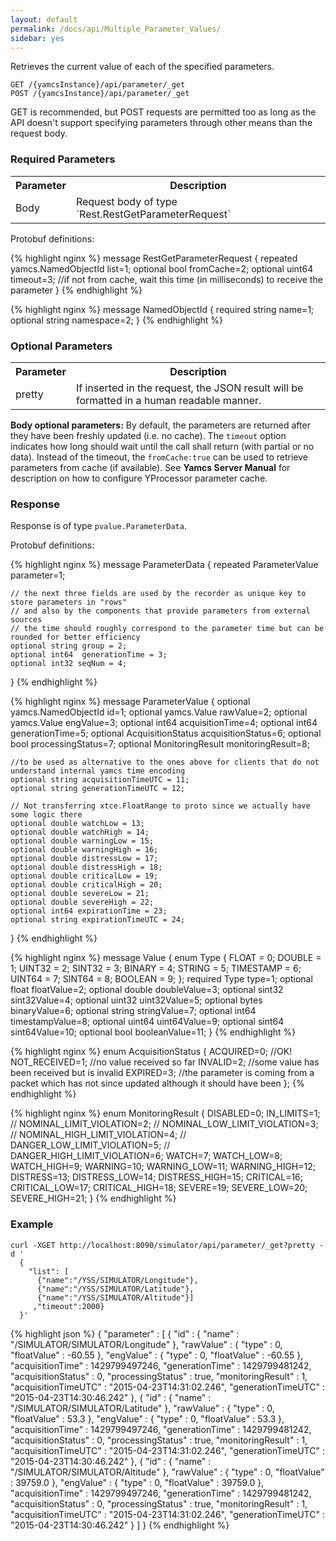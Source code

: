 ```yaml
---
layout: default
permalink: /docs/api/Multiple_Parameter_Values/
sidebar: yes
---
```


Retrieves the current value of each of the specified parameters.

```
GET /{yamcsInstance}/api/parameter/_get
POST /{yamcsInstance}/api/parameter/_get
```

GET is recommended, but POST requests are permitted too as long as the API doesn't support specifying parameters through other means than the request body.

### Required Parameters


<table class="inline">
    <tr><th>Parameter</th><th>Description</th></tr>
     <tr><td>Body</td><td>Request body of type `Rest.RestGetParameterRequest`</td></tr>
</table>

Protobuf definitions:

{% highlight nginx %}
message RestGetParameterRequest {
    repeated yamcs.NamedObjectId list=1;
    optional bool fromCache=2;
    optional uint64 timeout=3; //if not from cache, wait this time (in milliseconds) to receive the parameter
}
{% endhighlight %}

{% highlight nginx %}
message NamedObjectId {
  required string name=1;
  optional string namespace=2; 
}
{% endhighlight %}

### Optional Parameters


<table class="inline">
    <tr><th>Parameter</th><th>Description</th></tr>
     <tr><td>pretty</td><td>If inserted in the request, the JSON result will be formatted in a human readable manner.</td></tr>
</table>

__Body optional parameters:__
By default, the parameters are returned after they have been freshly updated (i.e. no cache). 
The `timeout` option indicates how long should wait until the call shall return (with partial or no data).
Instead of the timeout, the `fromCache:true` can be used to retrieve parameters from cache (if available). See **Yamcs Server Manual** for description on how to configure YProcessor parameter cache.


### Response

Response is of type `pvalue.ParameterData`.


Protobuf definitions:

{% highlight nginx %}
message ParameterData {
    repeated ParameterValue parameter=1;

    // the next three fields are used by the recorder as unique key to store parameters in "rows" 
    // and also by the components that provide parameters from external sources
    // the time should roughly correspond to the parameter time but can be rounded for better efficiency
    optional string group = 2;
    optional int64  generationTime = 3;
    optional int32 seqNum = 4;
}
{% endhighlight %}


{% highlight nginx %}
message ParameterValue {
    optional yamcs.NamedObjectId id=1;
  	optional yamcs.Value rawValue=2;
	optional yamcs.Value engValue=3;
	optional int64 acquisitionTime=4;
	optional int64 generationTime=5;
	optional AcquisitionStatus acquisitionStatus=6;
	optional bool processingStatus=7;
	optional MonitoringResult monitoringResult=8;

    //to be used as alternative to the ones above for clients that do not understand internal yamcs time encoding
    optional string acquisitionTimeUTC = 11;
    optional string generationTimeUTC = 12;

    // Not transferring xtce.FloatRange to proto since we actually have some logic there
    optional double watchLow = 13;
    optional double watchHigh = 14;
    optional double warningLow = 15;
    optional double warningHigh = 16;
    optional double distressLow = 17;
    optional double distressHigh = 18;
    optional double criticalLow = 19;
    optional double criticalHigh = 20;
    optional double severeLow = 21;
    optional double severeHigh = 22;
    optional int64 expirationTime = 23;
    optional string expirationTimeUTC = 24;
}
{% endhighlight %}

{% highlight nginx %}
message Value {
    enum Type {
        FLOAT = 0;
        DOUBLE = 1;
        UINT32 = 2;
        SINT32 = 3;
        BINARY = 4;
        STRING = 5;
        TIMESTAMP = 6;
        UINT64 = 7;
        SINT64 = 8;
        BOOLEAN = 9;
    };
    required Type type=1;
    optional float         floatValue=2;
    optional double        doubleValue=3;
    optional sint32        sint32Value=4;
    optional uint32        uint32Value=5;
    optional bytes         binaryValue=6;
    optional string        stringValue=7;
    optional int64         timestampValue=8;
    optional uint64        uint64Value=9;
    optional sint64        sint64Value=10;
    optional bool          booleanValue=11;
}
{% endhighlight %}

{% highlight nginx %}
enum AcquisitionStatus {
      ACQUIRED=0; //OK!
      NOT_RECEIVED=1; //no value received so far
      INVALID=2; //some value has been received but is invalid
      EXPIRED=3; //the parameter is coming from a packet which has not since updated although it should have been
};
{% endhighlight %}


{% highlight nginx %}
enum MonitoringResult {
      DISABLED=0;
      IN_LIMITS=1;
      // NOMINAL_LIMIT_VIOLATION=2;
      // NOMINAL_LOW_LIMIT_VIOLATION=3;
      // NOMINAL_HIGH_LIMIT_VIOLATION=4;
      // DANGER_LOW_LIMIT_VIOLATION=5;
      // DANGER_HIGH_LIMIT_VIOLATION=6;
      WATCH=7;
      WATCH_LOW=8;
      WATCH_HIGH=9;
      WARNING=10;
      WARNING_LOW=11;
      WARNING_HIGH=12;
      DISTRESS=13;
      DISTRESS_LOW=14;
      DISTRESS_HIGH=15;
      CRITICAL=16;
      CRITICAL_LOW=17;
      CRITICAL_HIGH=18;
      SEVERE=19;
      SEVERE_LOW=20;
      SEVERE_HIGH=21;
}
{% endhighlight %}


### Example

```
curl -XGET http://localhost:8090/simulator/api/parameter/_get?pretty -d '
  {
    "list": [
      {"name":"/YSS/SIMULATOR/Longitude"},
      {"name":"/YSS/SIMULATOR/Latitude"},
      {"name":"/YSS/SIMULATOR/Altitude"}]
     ,"timeout":2000}
  }'
```

{% highlight json %}
{
  "parameter" : [ {
    "id" : {
      "name" : "/SIMULATOR/SIMULATOR/Longitude"
    },
    "rawValue" : {
      "type" : 0,
      "floatValue" : -60.55
    },
    "engValue" : {
      "type" : 0,
      "floatValue" : -60.55
    },
    "acquisitionTime" : 1429799497246,
    "generationTime" : 1429799481242,
    "acquisitionStatus" : 0,
    "processingStatus" : true,
    "monitoringResult" : 1,
    "acquisitionTimeUTC" : "2015-04-23T14:31:02.246",
    "generationTimeUTC" : "2015-04-23T14:30:46.242"
  }, {
    "id" : {
      "name" : "/SIMULATOR/SIMULATOR/Latitude"
    },
    "rawValue" : {
      "type" : 0,
      "floatValue" : 53.3
    },
    "engValue" : {
      "type" : 0,
      "floatValue" : 53.3
    },
    "acquisitionTime" : 1429799497246,
    "generationTime" : 1429799481242,
    "acquisitionStatus" : 0,
    "processingStatus" : true,
    "monitoringResult" : 1,
    "acquisitionTimeUTC" : "2015-04-23T14:31:02.246",
    "generationTimeUTC" : "2015-04-23T14:30:46.242"
  }, {
    "id" : {
      "name" : "/SIMULATOR/SIMULATOR/Altitude"
    },
    "rawValue" : {
      "type" : 0,
      "floatValue" : 39759.0
    },
    "engValue" : {
      "type" : 0,
      "floatValue" : 39759.0
    },
    "acquisitionTime" : 1429799497246,
    "generationTime" : 1429799481242,
    "acquisitionStatus" : 0,
    "processingStatus" : true,
    "monitoringResult" : 1,
    "acquisitionTimeUTC" : "2015-04-23T14:31:02.246",
    "generationTimeUTC" : "2015-04-23T14:30:46.242"
  } ]
}
{% endhighlight %}
